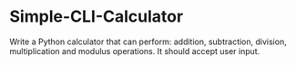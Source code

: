 # Simple-CLI-Calculator
Write a Python calculator that can perform: addition, subtraction, division, multiplication and modulus operations. It should accept user input.
